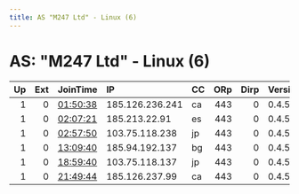 ```yaml
---
title: AS "M247 Ltd" - Linux (6)
---
```


# AS: "M247 Ltd" - Linux (6)

|   Up |   Ext | JoinTime                                                                                            | IP              | CC   |   ORp |   Dirp | Version   | Contact   | Nickname   |   eFamMembers |
|-----:|------:|:----------------------------------------------------------------------------------------------------|:----------------|:-----|------:|-------:|:----------|:----------|:-----------|--------------:|
|    1 |     0 | [01:50:38](https://metrics.torproject.org/rs.html#details/DBCEE5EDA27EBFF42EA11D2B57403A4862CE72E6) | 185.126.236.241 | ca   |   443 |      0 | 0.4.5.10  | None      | Unnamed    |             1 |
|    1 |     0 | [02:07:21](https://metrics.torproject.org/rs.html#details/1B30BBC7D72F6FFD4CD98AA58543F8C10F5778A7) | 185.213.22.91   | es   |   443 |      0 | 0.4.5.10  | None      | Unnamed    |             1 |
|    1 |     0 | [02:57:50](https://metrics.torproject.org/rs.html#details/9B7B960A6FDC1697B0E14580484D16AE6EF18862) | 103.75.118.238  | jp   |   443 |      0 | 0.4.5.10  | None      | Unnamed    |             1 |
|    1 |     0 | [13:09:40](https://metrics.torproject.org/rs.html#details/E92BB0625675BE8C1B113BF469A951EA05C7143F) | 185.94.192.137  | bg   |   443 |      0 | 0.4.5.10  | None      | Unnamed    |             1 |
|    1 |     0 | [18:59:40](https://metrics.torproject.org/rs.html#details/3DC6B177CAE14F08670B1F783E82204B0C7FBA59) | 103.75.118.137  | jp   |   443 |      0 | 0.4.5.10  | None      | Unnamed    |             1 |
|    1 |     0 | [21:49:44](https://metrics.torproject.org/rs.html#details/0E504275F8B5305157528D9DC08EE651D744A6B6) | 185.126.237.99  | ca   |   443 |      0 | 0.4.5.10  | None      | Unnamed    |             1 |
